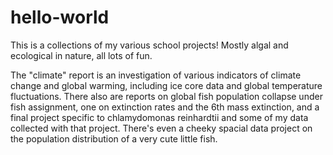 # hello-world
This is a collections of my various school projects! Mostly algal and ecological in nature, all lots of fun. 

The "climate" report is an investigation of various indicators of climate change and global warming, including ice core data and global temperature fluctuations. There also are reports on global fish population collapse under fish assignment, one on extinction rates and the 6th mass extinction, and a final project specific to chlamydomonas reinhardtii and some of my data collected with that project. There's even a cheeky spacial data project on the population distribution of a very cute little fish. 
